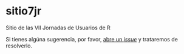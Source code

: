 # sitio7jr
Sitio de las VII Jornadas de Usuarios de R

Si tienes algúna sugerencia, por favor, [abre un _issue_](https://github.com/cjgb/sitio7jr/issues) y trataremos de resolverlo.

